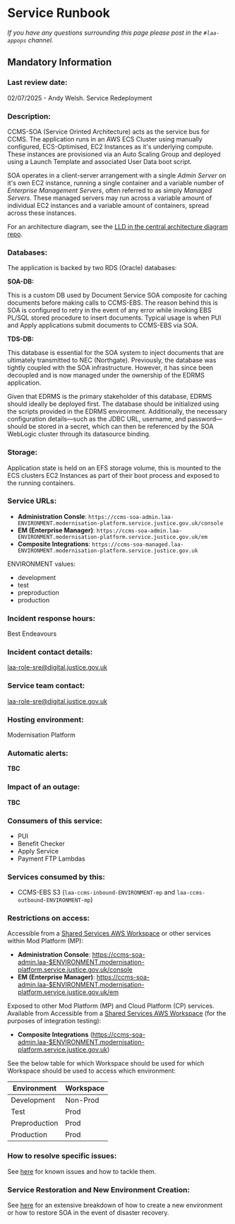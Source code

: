 # Service Runbook

_If you have any questions surrounding this page please post in the `#laa-appops` channel._

## Mandatory Information

### **Last review date:**

02/07/2025 - Andy Welsh. Service Redeployment

### **Description:**

CCMS-SOA (Service Orinted Architecture) acts as the service bus for CCMS. The application runs in an AWS ECS Cluster using manually configured, ECS-Optimised, EC2 Instances as it's underlying compute. These instances are provisioned via an Auto Scaling Group and deployed using a Launch Template and associated User Data boot script.

SOA operates in a client-server arrangement with a single _Admin Server_ on it's own EC2 instance, running a single container and a variable number of _Enterprise Management Servers_, often referred to as simply _Managed Servers_. These managed servers may run across a variable amount of individual EC2 instances and a variable amount of containers, spread across these instances.

For an architecture diagram, see the [LLD in the central architecture diagram repo](https://github.com/ministryofjustice/laa-architectural-diagrams/blob/main/docs/diagrams/lld/ccms/ccms-soa.png).

### **Databases:**

The application is backed by two RDS (Oracle) databases:

**SOA-DB:**

This is a custom DB used by Document Service SOA composite for caching documents before making calls to CCMS-EBS. The reason behind this is SOA is configured to retry in the event of any error while invoking EBS PL/SQL stored procedure to insert documents. Typical usage is when PUI and Apply applications submit documents to CCMS-EBS via SOA.

**TDS-DB:**

This database is essential for the SOA system to inject documents that are ultimately transmitted to NEC (Northgate).
Previously, the database was tightly coupled with the SOA infrastructure.
However, it has since been decoupled and is now managed under the ownership of the EDRMS application.

Given that EDRMS is the primary stakeholder of this database, EDRMS should ideally be deployed first.
The database should be initialized using the scripts provided in the EDRMS environment.
Additionally, the necessary configuration details—such as the JDBC URL, username, and password—should be stored in a secret, which can then be referenced by the SOA WebLogic cluster through its datasource binding.

### **Storage:**

Application state is held on an EFS storage volume, this is mounted to the ECS clusters EC2 Instances as part of their boot process and exposed to the running containers.

### **Service URLs:**

- **Administration Consle**: `https://ccms-soa-admin.laa-ENVIRONMENT.modernisation-platform.service.justice.gov.uk/console`
- **EM (Enterprise Manager)**: `https://ccms-soa-admin.laa-ENVIRONMENT.modernisation-platform.service.justice.gov.uk/em`
- **Composite Integrations**: `https://ccms-soa-managed.laa-ENVIRONMENT.modernisation-platform.service.justice.gov.uk`

ENVIRONMENT values:
- development
- test
- preproduction
- production

### **Incident response hours:**

Best Endeavours

### **Incident contact details:**

<laa-role-sre@digital.justice.gov.uk>

### **Service team contact:**

<laa-role-sre@digital.justice.gov.uk>

### **Hosting environment:**

Modernisation Platform

### **Automatic alerts:**

**TBC**

### **Impact of an outage:**

**TBC**

### **Consumers of this service:**

- PUI
- Benefit Checker
- Apply Service
- Payment FTP Lambdas

### **Services consumed by this:**

- CCMS-EBS S3 (`laa-ccms-inbound-ENVIRONMENT-mp` and `laa-ccms-outbound-ENVIRONMENT-mp`)

### **Restrictions on access:**

Accessible from a [Shared Services AWS Workspace](https://dsdmoj.atlassian.net/wiki/spaces/aws/pages/4450288123/Self+Workspace+Creation+-+User+Guide) or other services within Mod Platform (MP):

- **Administration Console**: <https://ccms-soa-admin.laa-$ENVIRONMENT.modernisation-platform.service.justice.gov.uk/console>
- **EM (Enterprise Manager)**: <https://ccms-soa-admin.laa-$ENVIRONMENT.modernisation-platform.service.justice.gov.uk/em>

Exposed to other Mod Platform (MP) and Cloud Platform (CP) services. Available from Accessible from a [Shared Services AWS Workspace](https://dsdmoj.atlassian.net/wiki/spaces/aws/pages/4450288123/Self+Workspace+Creation+-+User+Guide) (for the purposes of integration testing):
- **Composite Integrations** (<https://ccms-soa-admin.laa-$ENVIRONMENT.modernisation-platform.service.justice.gov.uk>)

See the below table for which Workspace should be used for which Workspace should be used to access which environment:

| Environment   | Workspace |
|---------------|-----------|
| Development   | Non-Prod  |
| Test          | Prod      |
| Preproduction | Prod      |
| Production    | Prod      |

### **How to resolve specific issues:**

See [here](docs/KNOWN_ISSUES.md) for known issues and how to tackle them.

### **Service Restoration and New Environment Creation:**

See [here](docs/SERVICE_RESTORE.md) for an extensive breakdown of how to create a new environment or how to restore SOA in the event of disaster recovery.
